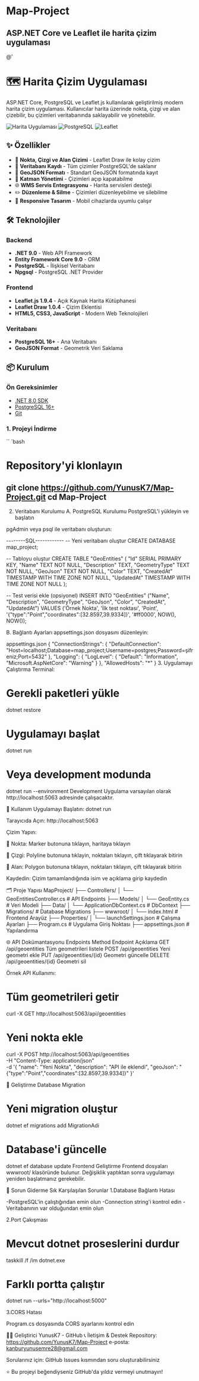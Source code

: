 # Map-Project
ASP.NET Core ve Leaflet ile harita çizim uygulaması
-----------------------------------------------------------
@'
# 🗺️ Harita Çizim Uygulaması

ASP.NET Core, PostgreSQL ve Leaflet.js kullanılarak geliştirilmiş modern harita çizim uygulaması. Kullanıcılar harita üzerinde nokta, çizgi ve alan çizebilir, bu çizimleri veritabanında saklayabilir ve yönetebilir.

![Harita Uygulaması](https://img.shields.io/badge/.NET-9.0-512BD4?logo=dotnet)
![PostgreSQL](https://img.shields.io/badge/PostgreSQL-16.2-336791?logo=postgresql)
![Leaflet](https://img.shields.io/badge/Leaflet-1.9.4-199900?logo=leaflet)

## ✨ Özellikler

- 🎯 **Nokta, Çizgi ve Alan Çizimi** - Leaflet Draw ile kolay çizim
- 💾 **Veritabanı Kaydı** - Tüm çizimler PostgreSQL'de saklanır
- 📍 **GeoJSON Formatı** - Standart GeoJSON formatında kayıt
- 🎨 **Katman Yönetimi** - Çizimleri açıp kapatabilme
- 🌐 **WMS Servis Entegrasyonu** - Harita servisleri desteği
- ✏️ **Düzenleme & Silme** - Çizimleri düzenleyebilme ve silebilme
- 📱 **Responsive Tasarım** - Mobil cihazlarda uyumlu çalışır

## 🛠️ Teknolojiler

### Backend
- **.NET 9.0** - Web API Framework
- **Entity Framework Core 9.0** - ORM
- **PostgreSQL** - İlişkisel Veritabanı
- **Npgsql** - PostgreSQL .NET Provider

### Frontend
- **Leaflet.js 1.9.4** - Açık Kaynak Harita Kütüphanesi
- **Leaflet Draw 1.0.4** - Çizim Eklentisi
- **HTML5, CSS3, JavaScript** - Modern Web Teknolojileri

### Veritabanı
- **PostgreSQL 16+** - Ana Veritabanı
- **GeoJSON Format** - Geometrik Veri Saklama

## 📦 Kurulum

### Ön Gereksinimler

- [.NET 8.0 SDK](https://dotnet.microsoft.com/download/dotnet/8.0)
- [PostgreSQL 16+](https://www.postgresql.org/download/)
- [Git](https://git-scm.com/)

### 1. Projeyi İndirme


`` `bash
# Repository'yi klonlayın
git clone https://github.com/YunusK7/Map-Project.git
cd Map-Project
----------------------------------------------------------------

2. Veritabanı Kurulumu
A. PostgreSQL Kurulumu
PostgreSQL'i yükleyin ve başlatın

pgAdmin veya psql ile veritabanı oluşturun:

--------SQL------------
-- Yeni veritabanı oluştur
CREATE DATABASE map_project;

-- Tabloyu oluştur
CREATE TABLE "GeoEntities" (
    "Id" SERIAL PRIMARY KEY,
    "Name" TEXT NOT NULL,
    "Description" TEXT,
    "GeometryType" TEXT NOT NULL,
    "GeoJson" TEXT NOT NULL,
    "Color" TEXT,
    "CreatedAt" TIMESTAMP WITH TIME ZONE NOT NULL,
    "UpdatedAt" TIMESTAMP WITH TIME ZONE NOT NULL
);

-- Test verisi ekle (opsiyonel)
INSERT INTO "GeoEntities" ("Name", "Description", "GeometryType", "GeoJson", "Color", "CreatedAt", "UpdatedAt")
VALUES 
    ('Örnek Nokta', 'İlk test noktası', 'Point', '{"type":"Point","coordinates":[32.8597,39.9334]}', '#ff0000', NOW(), NOW());


B. Bağlantı Ayarları
appsettings.json dosyasını düzenleyin:

appsettings.json
{
  "ConnectionStrings": {
    "DefaultConnection": "Host=localhost;Database=map_project;Username=postgres;Password=şifreniz;Port=5432"
  },
  "Logging": {
    "LogLevel": {
      "Default": "Information",
      "Microsoft.AspNetCore": "Warning"
    }
  },
  "AllowedHosts": "*"
}
3. Uygulamayı Çalıştırma
Terminal:
# Gerekli paketleri yükle
dotnet restore

# Uygulamayı başlat
dotnet run

# Veya development modunda
dotnet run --environment Development
Uygulama varsayılan olarak http://localhost:5063 adresinde çalışacaktır.

🚀 Kullanım
Uygulamayı Başlatın: dotnet run

Tarayıcıda Açın: http://localhost:5063

Çizim Yapın:

📍 Nokta: Marker butonuna tıklayın, haritaya tıklayın

📏 Çizgi: Polyline butonuna tıklayin, noktaları tıklayın, çift tıklayarak bitirin

🔷 Alan: Polygon butonuna tıklayın, noktaları tıklayın, çift tıklayarak bitirin

Kaydedin: Çizim tamamlandığında isim ve açıklama girip kaydedin

🗂️ Proje Yapısı
MapProject/
├── Controllers/
│   └── GeoEntitiesController.cs     # API Endpoints
├── Models/
│   └── GeoEntity.cs                 # Veri Modeli
├── Data/
│   └── ApplicationDbContext.cs      # DbContext
├── Migrations/                      # Database Migrations
├── wwwroot/
│   └── index.html                   # Frontend Arayüz
├── Properties/
│   └── launchSettings.json          # Çalışma Ayarları
├── Program.cs                       # Uygulama Giriş Noktası
├── appsettings.json                 # Yapılandırma

🌐 API Dokümantasyonu
Endpoints
Method	      Endpoint	               Açıklama
GET	         /api/geoentities	        Tüm geometrileri listele
POST	       /api/geoentities	        Yeni geometri ekle
PUT	         /api/geoentities/{id}	  Geometri güncelle
DELETE	     /api/geoentities/{id}	  Geometri sil

Örnek API Kullanımı:
# Tüm geometrileri getir
curl -X GET http://localhost:5063/api/geoentities

# Yeni nokta ekle
curl -X POST http://localhost:5063/api/geoentities \
  -H "Content-Type: application/json" \
  -d '{
    "name": "Yeni Nokta",
    "description": "API ile eklendi",
    "geoJson": "{\"type\":\"Point\",\"coordinates\":[32.8597,39.9334]}"
  }'


🔧 Geliştirme
Database Migration
# Yeni migration oluştur
dotnet ef migrations add MigrationAdi

# Database'i güncelle
dotnet ef database update
Frontend Geliştirme
Frontend dosyaları wwwroot/ klasöründe bulunur. Değişiklik yaptıktan sonra uygulamayı yeniden başlatmanız gerekebilir.

🐛 Sorun Giderme
Sık Karşılaşılan Sorunlar
1.Database Bağlantı Hatası

-PostgreSQL'in çalıştığından emin olun
-Connection string'i kontrol edin
-Veritabanının var olduğundan emin olun

2.Port Çakışması
# Mevcut dotnet proseslerini durdur
taskkill /f /im dotnet.exe

# Farklı portta çalıştır
dotnet run --urls="http://localhost:5000"

3.CORS Hatası

Program.cs dosyasında CORS ayarlarını kontrol edin

👨‍💻 Geliştirici
YunusK7 - GitHub
📞 İletişim & Destek
Repository: https://github.com/YunusK7/Map-Project
e-posta: kanburyunusemre28@gmail.com 

Sorularınız için: GitHub Issues kısmından soru oluşturabilirsiniz

⭐ Bu projeyi beğendiyseniz GitHub'da yıldız vermeyi unutmayın!
